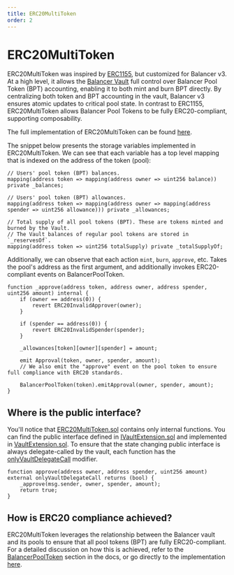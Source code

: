 ```yaml
---
title: ERC20MultiToken
order: 2
---
```


# ERC20MultiToken

ERC20MultiToken was inspired by [ERC1155](https://docs.openzeppelin.com/contracts/3.x/erc1155), but customized for Balancer v3.
At a high level, it allows the [Balancer Vault](/concepts/vault) full control over Balancer Pool Token (BPT) accounting, enabling it to both mint and burn BPT directly.
By centralizing both token and BPT accounting in the vault, Balancer v3 ensures atomic updates to critical pool state. In contrast to ERC1155, ERC20MultiToken allows
Balancer Pool Tokens to be fully ERC20-compliant, supporting composability.

The full implementation of ERC20MultiToken can be found [here](https://github.com/balancer/balancer-v3-monorepo/blob/main/pkg/vault/contracts/token/ERC20MultiToken.sol).

The snippet below presents the storage variables implemented in ERC20MultiToken. We can see that each variable has a top level mapping that is indexed on the address of the token (pool):
```solidity
// Users' pool token (BPT) balances.
mapping(address token => mapping(address owner => uint256 balance)) private _balances;

// Users' pool token (BPT) allowances.
mapping(address token => mapping(address owner => mapping(address spender => uint256 allowance))) private _allowances;

// Total supply of all pool tokens (BPT). These are tokens minted and burned by the Vault.
// The Vault balances of regular pool tokens are stored in `_reservesOf`.
mapping(address token => uint256 totalSupply) private _totalSupplyOf;
```

Additionally, we can observe that each action `mint`, `burn`, `approve`, etc. Takes the pool's address as the first argument, and additionally invokes ERC20-compliant events on BalancerPoolToken.
```solidity
function _approve(address token, address owner, address spender, uint256 amount) internal {
    if (owner == address(0)) {
        revert ERC20InvalidApprover(owner);
    }
    
    if (spender == address(0)) {
        revert ERC20InvalidSpender(spender);
    }
    
    _allowances[token][owner][spender] = amount;
    
    emit Approval(token, owner, spender, amount);
    // We also emit the "approve" event on the pool token to ensure full compliance with ERC20 standards.

    BalancerPoolToken(token).emitApproval(owner, spender, amount);
}
```

## Where is the public interface?

You'll notice that [ERC20MultiToken.sol](https://github.com/balancer/balancer-v3-monorepo/blob/main/pkg/vault/contracts/token/ERC20MultiToken.sol) contains only internal functions.
You can find the public interface defined in [IVaultExtension.sol](https://github.com/balancer/balancer-v3-monorepo/blob/main/pkg/interfaces/contracts/vault/IVaultExtension.sol#L231-L290) and implemented in [VaultExtension.sol](https://github.com/balancer/balancer-v3-monorepo/blob/main/pkg/vault/contracts/VaultExtension.sol#L589-L630).
To ensure that the state changing public interface is always delegate-called by the vault, each function has the [onlyVaultDelegateCall](https://github.com/balancer/balancer-v3-monorepo/blob/main/pkg/vault/contracts/VaultExtension.sol#L69-L72) modifier.

```solidity
function approve(address owner, address spender, uint256 amount) external onlyVaultDelegateCall returns (bool) {
    _approve(msg.sender, owner, spender, amount);
    return true;
}
```

## How is ERC20 compliance achieved?

ERC20MultiToken leverages the relationship between the Balancer vault and its pools to ensure that all pool tokens (BPT) are fully ERC20-compliant.
For a detailed discussion on how this is achieved, refer to the [BalancerPoolToken](/concepts/core-concepts/balancer-pool-tokens.html) section in the docs, or go directly to the
implementation [here](https://github.com/balancer/balancer-v3-monorepo/blob/main/pkg/vault/contracts/BalancerPoolToken.sol).
